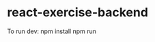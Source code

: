 # react-exercise-backend

To run dev:
npm install
npm run

<!-- Launch AWS services:sam deploy \
 --template-file parent.yml \
 --stack-name serverless-web-environment \
 --resolve-s3 \
 --capabilities CAPABILITY_IAM
Teardown AWS services: sam delete --stack-name serverless-web-environment -->
